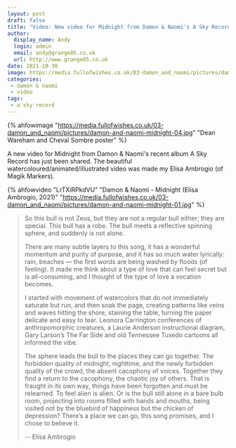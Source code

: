 ```yaml
---
layout: post
draft: false
title: "Video: New video for Midnight from Damon & Naomi's A Sky Record"
author: 
  display_name: Andy
  login: admin
  email: andy@grange85.co.uk
  url: http://www.grange85.co.uk
date: 2021-10-30
image: https://media.fullofwishes.co.uk/03-damon_and_naomi/pictures/damon-and-naomi-midnight-04.jpg
categories:
 - damon & naomi
 - video
tags:
 - a sky record 
---
```


{% ahfowimage "https://media.fullofwishes.co.uk/03-damon_and_naomi/pictures/damon-and-naomi-midnight-04.jpg" "Dean Wareham and Cheval Sombre poster" %}

A new video for Midnight from Damon & Naomi's recent album A Sky Record has just been shared. The beautiful watercoloured/animated/illustrated video was made my Elisa Ambrogio (of Magik Markers).

{% ahfowvideo "LrTXiRPkdVU" "Damon & Naomi - Midnight (Elisa Ambrogio, 2021)" "https://media.fullofwishes.co.uk/03-damon_and_naomi/pictures/damon-and-naomi-midnight-01.jpg" %}

> So this bull is not Zeus, but they are not a regular bull either; they are special. This bull has a robe. The bull meets a reflective spinning sphere, and suddenly is not alone. 
> 
> There are many subtle layers to this song, it has a wonderful momentum and purity of purpose, and it has so much water lyrically: rain, beaches — the first words are being washed by floods (of feeling). It made me think about a type of love that can feel secret but is all-consuming, and I thought of the type of love a vocation becomes.
> 
> I started with movement of watercolors that do not immediately saturate but run, and then soak the page, creating patterns like veins and waves hitting the shore, staining the table, turning the paper delicate and easy to tear. Leonora Carrington conferences of anthropomorphic creatures, a Laurie Anderson instructional diagram, Gary Larson’s The Far Side and old Tennessee Tuxedo cartoons all informed the vibe. 
> 
> The sphere leads the bull to the places they can go together. The forbidden quality of midnight, nighttime, and the newly forbidden quality of the crowd, the absent cacophony of voices. Together they find a return to the cacophony, the chaotic joy of others. That is fraught in its own way, things have been forgotten and must be relearned. To feel alien is alien. Or is the bull still alone in a bare bulb room, projecting into rooms filled with hands and mouths, being visited not by the bluebird of happiness but the chicken of depression? There’s a place we can go, this song promises, and I chose to believe it. 
> 
> -- Elisa Ambrogio
